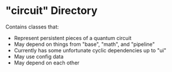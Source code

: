 # "circuit" Directory

Contains classes that:

- Represent persistent pieces of a quantum circuit
- May depend on things from "base", "math", and "pipeline"
- Currently has some unfortunate cyclic dependencies up to "ui"
- May use config data
- May depend on each other
